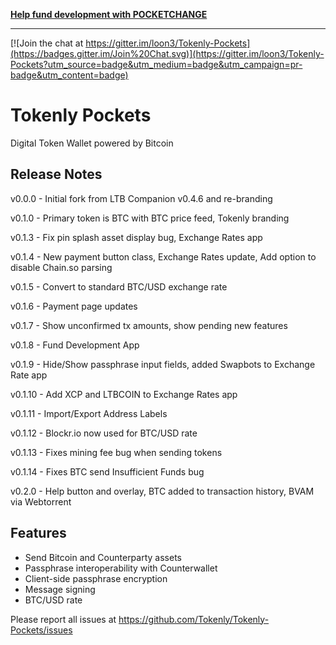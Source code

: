 __[Help fund development with POCKETCHANGE](http://swapbot.tokenly.com/public/loon3/f769ae27-43c7-4fc9-93ab-126a1737930a)__

---

[![Join the chat at https://gitter.im/loon3/Tokenly-Pockets](https://badges.gitter.im/Join%20Chat.svg)](https://gitter.im/loon3/Tokenly-Pockets?utm_source=badge&utm_medium=badge&utm_campaign=pr-badge&utm_content=badge)

# Tokenly Pockets

Digital Token Wallet powered by Bitcoin

## Release Notes

v0.0.0 - Initial fork from LTB Companion v0.4.6 and re-branding

v0.1.0 - Primary token is BTC with BTC price feed, Tokenly branding 

v0.1.3 - Fix pin splash asset display bug, Exchange Rates app

v0.1.4 - New payment button class, Exchange Rates update, Add option to disable Chain.so parsing

v0.1.5 - Convert to standard BTC/USD exchange rate

v0.1.6 - Payment page updates

v0.1.7 - Show unconfirmed tx amounts, show pending new features

v0.1.8 - Fund Development App

v0.1.9 - Hide/Show passphrase input fields, added Swapbots to Exchange Rate app

v0.1.10 - Add XCP and LTBCOIN to Exchange Rates app

v0.1.11 - Import/Export Address Labels

v0.1.12 - Blockr.io now used for BTC/USD rate

v0.1.13 - Fixes mining fee bug when sending tokens

v0.1.14 - Fixes BTC send Insufficient Funds bug

v0.2.0 - Help button and overlay, BTC added to transaction history, BVAM via Webtorrent

## Features

- Send Bitcoin and Counterparty assets
- Passphrase interoperability with Counterwallet
- Client-side passphrase encryption
- Message signing
- BTC/USD rate

Please report all issues at https://github.com/Tokenly/Tokenly-Pockets/issues
